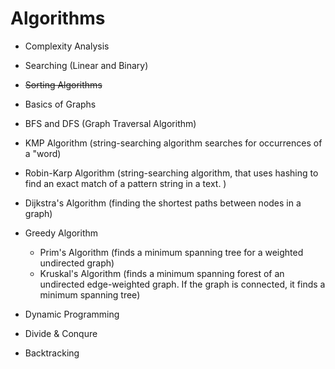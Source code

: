 

# Algorithms

 - Complexity Analysis
 - Searching (Linear and Binary)
 - ~~Sorting Algorithms~~
 - Basics of Graphs
 - BFS and DFS (Graph Traversal Algorithm)
 - KMP Algorithm (string-searching algorithm searches for occurrences of a "word)
 - Robin-Karp Algorithm (string-searching algorithm, that uses hashing to find an exact match of a pattern string in a text. )
 - Dijkstra's Algorithm (finding the shortest paths between nodes in a graph)


 - Greedy Algorithm
   - Prim's Algorithm (finds a minimum spanning tree for a weighted undirected graph)
   - Kruskal's Algorithm (finds a minimum spanning forest of an undirected edge-weighted graph. If the graph is connected, it finds a minimum spanning tree)
 - Dynamic Programming
 - Divide & Conqure
 - Backtracking
